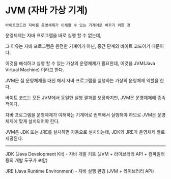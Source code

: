 # JVM (자바 가상 기계)

```
바이트코드인 자바를 운영체제가 이해할 수 있는 기계어로 바꾸기 위한 것 
```



운영체제는 자바 프로그램을 바로 실행 할 수 없는데, 

그 이유는 자바 프로그램은 완전한 기계어가 아닌, 중간 단계의 바이트 코드이기 때문이다.



이것을 해석하고 실행 할 수 있는 가상의 운영체제가 필요한데, 이것을 JVM(Java Virtual Machine) 이라고 한다.

JVM은 실 운영체제를 대신 해서 자바 프로그램을 실행하는 가상의 운영체제 역할을 한다.



바이트 코드는 모든 JVM에서 동일한 실행 결과를 보장하지만, JVM은 운영체제에 종속적이다.



자바 프로그램을 운영체제가 이해하는 기계어로 번역해서 실행해야 하므로 JVM은 운영체제에 맞게 설치되어야 한다.



JVM은 JDK 또는 JRE를 설치하면 자동으로 설치되는데, JDK와 JRE가 운영체제 별로 제공된다.





---

JDK (Java Development Kit) - 자바 개발 키트 (JVM + 라이브러리 API + 컴파일러 등의 개발 도구가 포함)

JRE (Java Runtime Environment) - 자바 실행 환경 (JVM + 라이브러리 API)



